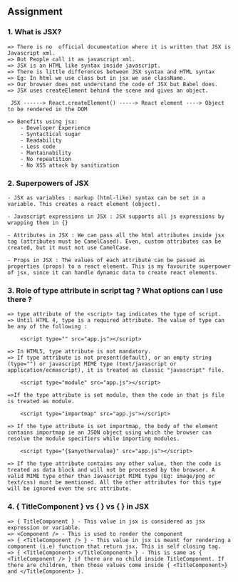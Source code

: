 ## Assignment

### 1. What is JSX?
    
    => There is no  official documentation where it is written that JSX is Javascript xml.
    => But People call it as javascript xml.
    => JSX is an HTML like syntax inside javascript.
    => There is little differences between JSX syntax and HTML syntax
    => Eg: In html we use class but in jsx we use className.
    => Our browser does not understand the code of JSX but Babel does.
    => JSX uses createElement behind the scene and gives an object.
     
     JSX ------> React.createElement() -----> React element ----> Object to be rendered in the DOM

    => Benefits using jsx:
        - Developer Experience
        - Syntactical sugar
        - Readability
        - Less code
        - Mantainability
        - No repeatition
        - No XSS attack by sanitization

### 2. Superpowers of JSX

    - JSX as variables : markup (html-like) syntax can be set in a variable. This creates a react element (object).

    - Javascript expressions in JSX : JSX supports all js expressions by wrapping them in {}

    - Attributes in JSX : We can pass all the html attributes inside jsx tag (attributes must be CamelCased). Even, custom attributes can be created, but it must not use CamelCase.

    - Props in JSX : The values of each attribute can be passed as properties (props) to a react element. This is my favourite superpower of jsx, since it can handle dynamic data to create react elements.

### 3. Role of type attribute in script tag ? What options can I use there ?

    => type attribute of the <script> tag indicates the type of script.
    => Until HTML 4, type is a required attribute. The value of type can be any of the following :

        <script type="" src="app.js"></script>
    
    => In HTML5, type attribute is not mandatory. 
    => If type attribute is not present(default), or an empty string (type="") or javascript MIME type (text/javascript or application/ecmascript), it is treated as classic "javascript" file.

        <script type="module" src="app.js"></script>

    =>If the type attribute is set module, then the code in that js file is treated as module.

        <script type="importmap" src="app.js"></script>
    
    => If the type attribute is set importmap, the body of the element contains importmap ie an JSON object using which the browser can resolve the module specifiers while importing modules.

        <script type="{$anyothervalue}" src="app.js"></script>

    => If the type attribute contains any other value, then the code is treated as data block and will not be processed by the browser. A valid MIME type other than Javascript MIME type (Eg: image/png or text/css) must be mentioned. All the other attributes for this type will be ignored even the src attribute.

### 4. { TitleComponent } vs { <TitleComponent /> } vs { <TitleComponent> </TitleComponent> } in JSX

    => { TitleComponent } - This value in jsx is considered as jsx expression or variable. 
    => <Component /> - This is used to render the component
    => { <TitleComponent /> } - This value in jsx is meant for rendering a component (i.e) function that return jsx. This is self closing tag.
    => { <TitleComponent> </TitleComponent> } - This is same as { <TitleComponent /> } if there are no child inside TitleComponent. If there are children, then those values come inside { <TitleComponent>}  and </TitleComponent> }.

